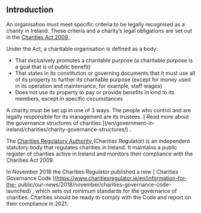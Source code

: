 ##  Introduction

An organisation must meet specific criteria to be legally recognised as a
charity in Ireland. These criteria and a charity’s legal obligations are set
out in the [ Charities Act 2009
](http://www.irishstatutebook.ie/eli/2009/act/6/enacted/en/html) .

Under the Act, a charitable organisation is defined as a body:

  * That exclusively promotes a charitable purpose (a charitable purpose is a goal that is of public benefit) 
  * That states in its constitution or governing documents that it must use all of its property to further its charitable purpose (except for money used in its operation and maintenance, for example, staff wages) 
  * Does not use its property to pay or provide benefits in kind to its members, except in specific circumstances 

A charity must be set up in one of 3 ways. The people who control and are
legally responsible for its management are its trustees. [ Read more about the
governance structures of charities ](/en/government-in-
ireland/charities/charity-governance-structures/) .

The [ Charities Regulatory Authority
](https://www.citizensinformation.ie/en/government_in_ireland/national_government/standards_and_accountability/charities_regulatory_authority.en.html)
(Charities Regulator) is an independent statutory body that regulates
charities in Ireland. It maintains a public register of charities active in
Ireland and monitors their compliance with the Charities Act 2009.

In November 2018 the Charities Regulator published a new [ Charities
Governance Code ](https://www.charitiesregulator.ie/en/information-for-the-
public/our-news/2018/november/charities-governance-code-launched) , which sets
out minimum standards for the governance of charities. Charities should be
ready to comply with the Code and report on their compliance in 2021.
